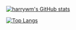 [![harrywm's GitHub stats](https://github-readme-stats.vercel.app/api?username=harrywm)](https://github.com/anuraghazra/github-readme-stats)

[![Top Langs](https://github-readme-stats.vercel.app/api/top-langs/?username=harrywm&langs_count=8)](https://github.com/anuraghazra/github-readme-stats)
